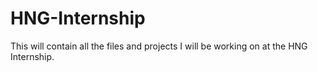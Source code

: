 # HNG-Internship
This will contain all the files and projects I will be working on at the HNG Internship. 
